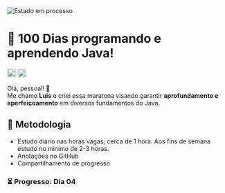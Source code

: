 <img src="https://img.shields.io/badge/Estado-Em%20processo-yellow?style=plastic&labelColor=555" alt="Estado em processo">

# 🚀 100 Dias programando e aprendendo Java!

<div>

<a href="https://code.visualstudio.com" target="_blank"><img src="https://img.shields.io/badge/Visual%20Studio-5C2D91.svg?style=for-the-badge&logo=visual-studio&logoColor=white" height="20"></a>
<a href="https://www.java.com/pt-BR/" target="_blank"><img src="https://img.shields.io/badge/java-%23ED8B00.svg?style=for-the-badge&logo=openjdk&logoColor=white" height="20"></a>
</div>

Olá, pessoal! 👋 <br>
Me chamo **Luis** e criei essa maratona visando garantir **aprofundamento e aperfeiçoamento** em diversos fundamentos do Java. 

<!--
Abaixo estão as referências que estou utilizando:

<div style="display: flex; justify-content: space-around; text-align: center;">
<div>
    <h3>🎓 Cursos Online</h3>
    <p><strong>Java Basico</strong> - Loiane Training<br>
    <a href="https://loiane.training/curso/java-basico">loiane.training/curso/java-basico</a></p>
    <p><strong>Java Intermediario</strong> - Loiane Training<br>
    <a href="https://loiane.training/curso/java-intermediario">loiane.training/curso/java-intermediario</a></p>
    <p><strong>Java 360°: Do Zero ao Avançado</strong> - Carlos Tosin (Udemy)<br>
    <a href="https://www.udemy.com/course/java-360-curso-completo-do-zero-ao-avancado-com-projetos/">udemy.com/course/java-360</a></p>
    <p><strong>Java COMPLETO: POO + Projetos</strong> - Loiane Training<br>
    <a href="https://www.udemy.com/course/java-curso-completo/">demy.com/course/java-curso-completo</a></p>
  </div>

  <div>
    <h3>📚 Referências Bibliográficas</h3>
    <p><strong>KÖLLING, Michael; BARNES, David J.</strong><br>
<i>Programação Orientada a Objetos com Java</i><br>
4ª edição - Porto Alegre: Bookman, 2013</p>
  </div>
</div> 
-->

## 📌 Metodologia
- Estudo diário nas horas vagas, cerca de 1 hora. Aos fins de semana estudo no minimo de 2-3 horas.
- Anotações no GitHub
- Compartilhamento de progresso

### ⏳ Progresso: Dia 04

</div>


</div>